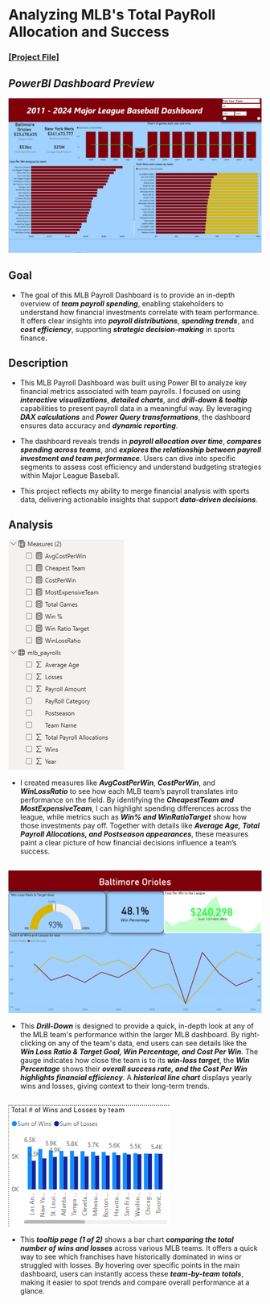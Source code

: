 # Analyzing MLB's Total PayRoll Allocation and Success

### [[Project File]](/PowerBI/Content/MLB_Dashboard.pbix)

## *PowerBI Dashboard Preview*
![Dashboard Preview](/PowerBI/Images/MLBDashboard/MLB_Dash1.png)

## Goal
- The goal of this MLB Payroll Dashboard is to provide an in-depth overview of ***team payroll spending***, enabling stakeholders to understand how financial investments correlate with team performance. It offers clear insights into ***payroll distributions***, ***spending trends***, and ***cost efficiency***, supporting ***strategic decision-making*** in sports finance.
## Description
- This MLB Payroll Dashboard was built using Power BI to analyze key financial metrics associated with team payrolls. I focused on using ***interactive visualizations***, ***detailed charts***, and ***drill-down & tooltip*** capabilities to present payroll data in a meaningful way. By leveraging ***DAX calculations*** and ***Power Query transformations***, the dashboard ensures data accuracy and ***dynamic reporting***.

- The dashboard reveals trends in ***payroll allocation over time***, ***compares spending across teams***, and ***explores the relationship between payroll investment and team performance***. Users can dive into specific segments to assess cost efficiency and understand budgeting strategies within Major League Baseball.

- This project reflects my ability to merge financial analysis with sports data, delivering actionable insights that support ***data-driven decisions***.

## Analysis
![Dashboard Preview](/PowerBI/Images/MLBDashboard/MLB_Measures.png)  
- I created measures like ***AvgCostPerWin***, ***CostPerWin***, and ***WinLossRatio*** to see how each MLB team’s payroll translates into performance on the field. By identifying the ***CheapestTeam and MostExpensiveTeam***, I can highlight spending differences across the league, while metrics such as ***Win% and WinRatioTarget*** show how those investments pay off. Together with details like ***Average Age, Total Payroll Allocations, and Postseason appearances***, these measures paint a clear picture of how financial decisions influence a team’s success.
##
![Dashboard Preview](/PowerBI/Images/MLBDashboard/MLB_Drill2.png)
- This ***Drill-Down*** is designed to provide a quick, in-depth look at any of the MLB team's performance within the larger MLB dashboard. By right-clicking on any of the team's data, end users can see details like the ***Win Loss Ratio & Target Goal, Win Percentage, and Cost Per Win***. The gauge indicates how close the team is to its ***win-loss target***, the ***Win Percentage*** shows their ***overall success rate, and the Cost Per Win highlights financial efficiency***. A ***historical line chart*** displays yearly wins and losses, giving context to their long-term trends.

##
![Dashboard Preview](/PowerBI/Images/MLBDashboard/MLB_tooltip2.png)
- This ***tooltip page (1 of 2)*** shows a bar chart ***comparing the total number of wins and losses*** across various MLB teams. It offers a quick way to see which franchises have historically dominated in wins or struggled with losses. By hovering over specific points in the main dashboard, users can instantly access these ***team-by-team totals***, making it easier to spot trends and compare overall performance at a glance.
